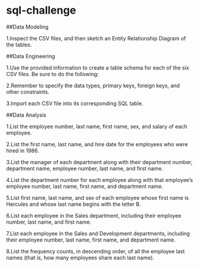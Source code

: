 # sql-challenge

##Data Modeling

1.Inspect the CSV files, and then sketch an Entity Relationship Diagram of the tables.


##Data Engineering


1.Use the provided information to create a table schema for each of the six CSV files. Be sure to do the following:

2.Remember to specify the data types, primary keys, foreign keys, and other constraints.

3.Import each CSV file into its corresponding SQL table.


##Data Analysis


1.List the employee number, last name, first name, sex, and salary of each employee.

2.List the first name, last name, and hire date for the employees who were hired in 1986.

3.List the manager of each department along with their department number, department name, employee number, last name, and first name.

4.List the department number for each employee along with that employee’s employee number, last name, first name, and department name.

5.List first name, last name, and sex of each employee whose first name is Hercules and whose last name begins with the letter B.

6.List each employee in the Sales department, including their employee number, last name, and first name.

7.List each employee in the Sales and Development departments, including their employee number, last name, first name, and department name.

8.List the frequency counts, in descending order, of all the employee last names (that is, how many employees share each last name).